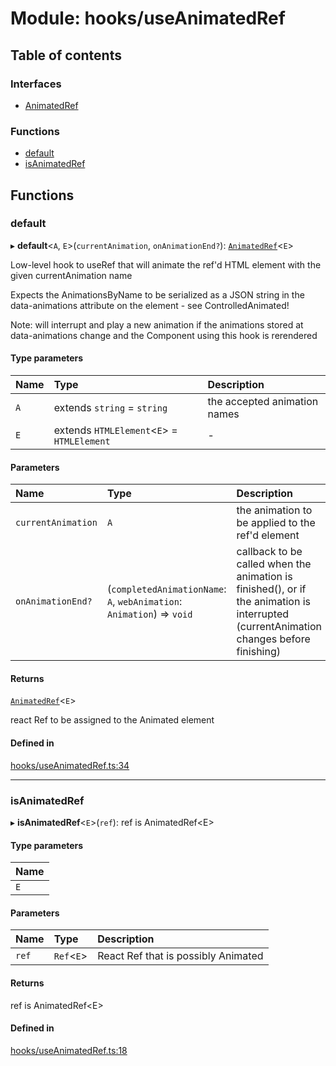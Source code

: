 # Module: hooks/useAnimatedRef

## Table of contents

### Interfaces

- [AnimatedRef](../wiki/hooks.useAnimatedRef.AnimatedRef)

### Functions

- [default](../wiki/hooks.useAnimatedRef#default)
- [isAnimatedRef](../wiki/hooks.useAnimatedRef#isanimatedref)

## Functions

### default

▸ **default**<`A`, `E`\>(`currentAnimation`, `onAnimationEnd?`): [`AnimatedRef`](../wiki/hooks.useAnimatedRef.AnimatedRef)<`E`\>

Low-level hook to useRef that will animate the ref'd HTML element with the given currentAnimation name

Expects the AnimationsByName<A> to be serialized as a JSON string in the data-animations attribute on the element - see ControlledAnimated!

Note: will interrupt and play a new animation if the animations stored at data-animations change and the Component using this hook is rerendered

#### Type parameters

| Name | Type | Description |
| :------ | :------ | :------ |
| `A` | extends `string` = `string` | the accepted animation names |
| `E` | extends `HTMLElement`<`E`\> = `HTMLElement` | - |

#### Parameters

| Name | Type | Description |
| :------ | :------ | :------ |
| `currentAnimation` | `A` | the animation to be applied to the ref'd element |
| `onAnimationEnd?` | (`completedAnimationName`: `A`, `webAnimation`: `Animation`) => `void` | callback to be called when the animation is finished(), or if the animation is interrupted (currentAnimation changes before finishing) |

#### Returns

[`AnimatedRef`](../wiki/hooks.useAnimatedRef.AnimatedRef)<`E`\>

react Ref to be assigned to the Animated element

#### Defined in

[hooks/useAnimatedRef.ts:34](https://github.com/tristanjohnson849/react-controlled-animations/blob/2b16b7f/src/hooks/useAnimatedRef.ts#L34)

___

### isAnimatedRef

▸ **isAnimatedRef**<`E`\>(`ref`): ref is AnimatedRef<E\>

#### Type parameters

| Name |
| :------ |
| `E` |

#### Parameters

| Name | Type | Description |
| :------ | :------ | :------ |
| `ref` | `Ref`<`E`\> | React Ref that is possibly Animated |

#### Returns

ref is AnimatedRef<E\>

#### Defined in

[hooks/useAnimatedRef.ts:18](https://github.com/tristanjohnson849/react-controlled-animations/blob/2b16b7f/src/hooks/useAnimatedRef.ts#L18)
